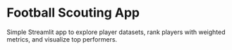 # Football Scouting App

Simple Streamlit app to explore player datasets, rank players with weighted metrics, and visualize top performers.

